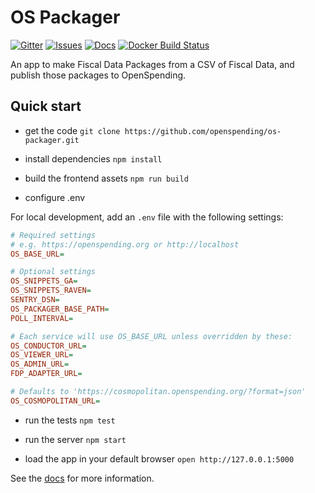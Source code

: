 # OS Packager

[![Gitter](https://img.shields.io/gitter/room/openspending/chat.svg)](https://gitter.im/openspending/chat)
[![Issues](https://img.shields.io/badge/issue-tracker-orange.svg)](https://github.com/openspending/openspending/issues)
[![Docs](https://img.shields.io/badge/docs-latest-blue.svg)](http://docs.openspending.org/en/latest/developers/packager/)
[![Docker Build Status](https://img.shields.io/docker/build/openspending/os-packager.svg)](https://hub.docker.com/r/openspending/os-packager/)

An app to make Fiscal Data Packages from a CSV of Fiscal Data, and publish those packages to OpenSpending.

## Quick start

- get the code
`git clone https://github.com/openspending/os-packager.git`

- install dependencies
`npm install`

- build the frontend assets
`npm run build`

- configure .env

For local development, add an `.env` file with the following settings:
```ini
# Required settings
# e.g. https://openspending.org or http://localhost
OS_BASE_URL=

# Optional settings
OS_SNIPPETS_GA=
OS_SNIPPETS_RAVEN=
SENTRY_DSN=
OS_PACKAGER_BASE_PATH=
POLL_INTERVAL=

# Each service will use OS_BASE_URL unless overridden by these:
OS_CONDUCTOR_URL=
OS_VIEWER_URL=
OS_ADMIN_URL=
FDP_ADAPTER_URL=

# Defaults to 'https://cosmopolitan.openspending.org/?format=json'
OS_COSMOPOLITAN_URL=
```

- run the tests
`npm test`

- run the server
`npm start`

- load the app in your default browser
`open http://127.0.0.1:5000`


See the [docs](http://docs.openspending.org/en/latest/developers/packager/) for more information.

